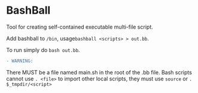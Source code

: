 # BashBall
Tool for creating self-contained executable multi-file script.

Add bashball to `/bin`, usage`bashball <scripts> > out.bb`.

To run simply do `bash out.bb`.

```diff
- WARNING:
```
  There MUST be a file named main.sh in the root of the .bb file.
  Bash scripts cannot use `. <file>` to import other local scripts, they must use `source` or
  `. $_tmpdir/<script>`
